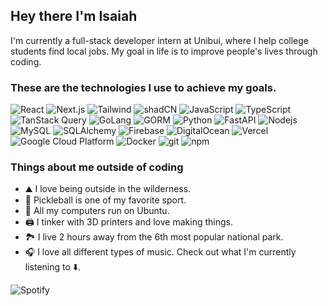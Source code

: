 ## Hey there I'm Isaiah 
I'm currently a full-stack developer intern at Unibui, where I help college students find local jobs. My goal in life is to improve people's lives through coding.

<h3>These are the technologies I use to achieve my goals.</h3>
<p>
  <!-- Front-end Technologies -->
  <img alt="React" src="https://img.shields.io/badge/-React-45b8d8?style=flat-square&logo=react&logoColor=white" />
  <img alt="Next.js" src="https://img.shields.io/badge/-Next.js-000000?style=flat-square&logo=next.js&logoColor=white" /> 
  <img alt="Tailwind" src="https://img.shields.io/badge/-Tailwind%20CSS-38bdf8?style=flat-square&logo=tailwindcss&logoColor=white" />
  <img alt="shadCN" src="https://img.shields.io/badge/-ShadCN-4f46e5?style=flat-square&logoColor=white" />
  <img alt="JavaScript" src="https://img.shields.io/badge/-JavaScript-f7df1e?style=flat-square&logo=javascript&logoColor=black" />
  <img alt="TypeScript" src="https://img.shields.io/badge/-TypeScript-007ACC?style=flat-square&logo=typescript&logoColor=white" />

  <!-- State Management and Query Tools -->
  <img alt="TanStack Query" src="https://img.shields.io/badge/-TanStack%20Query-ff4154?style=flat-square&logo=react-query&logoColor=white" />

  <!-- Back-end Technologies -->
  <img alt="GoLang" src="https://img.shields.io/badge/-Go-00add8?style=flat-square&logo=go&logoColor=white" />
  <img alt="GORM" src="https://img.shields.io/badge/-GORM-00add8?style=flat-square&logo=go&logoColor=white" />
  <img alt="Python" src="https://img.shields.io/badge/-Python-3776ab?style=flat-square&logo=python&logoColor=white" />
  <img alt="FastAPI" src="https://img.shields.io/badge/-FastAPI-009688?style=flat-square&logo=fastapi&logoColor=white" />
  <img alt="Nodejs" src="https://img.shields.io/badge/-Nodejs-43853d?style=flat-square&logo=Node.js&logoColor=white" />

  <!-- Databases -->
  <img alt="MySQL" src="https://img.shields.io/badge/-MySQL-4479A1?style=flat-square&logo=mysql&logoColor=white" />
  <img alt="SQLAlchemy" src="https://img.shields.io/badge/-SQLAlchemy-d71a00?style=flat-square&logo=python&logoColor=white" />
  <img alt="Firebase" src="https://img.shields.io/badge/-Firebase-ffca28?style=flat-square&logo=firebase&logoColor=black" />

  <!-- Cloud Platforms -->
  <img alt="DigitalOcean" src="https://img.shields.io/badge/-DigitalOcean-0080ff?style=flat-square&logo=digitalocean&logoColor=white" />
  <img alt="Vercel" src="https://img.shields.io/badge/-Vercel-000000?style=flat-square&logo=vercel&logoColor=white" />
  <img alt="Google Cloud Platform" src="https://img.shields.io/badge/-Google_Cloud_Platform-1a73e8?style=flat-square&logo=google-cloud&logoColor=white" />

  <!-- DevOps & Tools -->
  <img alt="Docker" src="https://img.shields.io/badge/-Docker-46a2f1?style=flat-square&logo=docker&logoColor=white" />
  <img alt="git" src="https://img.shields.io/badge/-Git-F05032?style=flat-square&logo=git&logoColor=white" />
  <img alt="npm" src="https://img.shields.io/badge/-NPM-CB3837?style=flat-square&logo=npm&logoColor=white" />
</p>



### Things about me outside of coding
- ⛰️ I love being outside in the wilderness.
- 🏓 Pickleball is one of my favorite sport.
- 🐧 All my computers run on Ubuntu.
- 🖨️ I tinker with 3D printers and love making things.
- 🏞️ I live 2 hours away from the 6th most popular national park.
- 🎧 I love all different types of music. Check out what I'm currently listening to ⬇️.




![Spotify](https://spotify-recently-played-readme.vercel.app/api?user=s75lhryyxi8mgdz53xf4iw8h6&count=4&width=1000)

<!--
**isaiahmartin847/isaiahmartin847** is a ✨ _special_ ✨ repository because its `README.md` (this file) appears on your GitHub profile.

Here are some ideas to get you started:

- 🔭 I’m currently working on ...
- 🌱 I’m currently learning ...
- 👯 I’m looking to collaborate on ...
- 🤔 I’m looking for help with ...
- 💬 Ask me about ...
- 📫 How to reach me: ...
- ⚡ Fun fact: ...
-->
